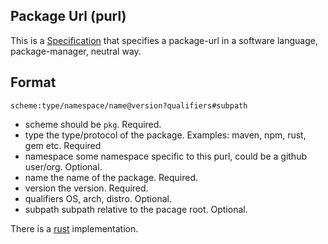 ## Package Url (purl)
This is a [Specification](https://github.com/package-url/purl-spec) that
specifies a package-url in a software language, package-manager, neutral way.


## Format
```
scheme:type/namespace/name@version?qualifiers#subpath
```

* scheme     should be `pkg`. Required.
* type       the type/protocol of the package. Examples: maven, npm, rust, gem etc.
Required
* namespace  some namespace specific to this purl, could be a github user/org.
Optional.
* name       the name of the package. Required.
* version    the version. Required.
* qualifiers OS, arch, distro. Optional.
* subpath    subpath relative to the pacage root. Optional.

There is a [rust](https://github.com/package-url/packageurl.rs) implementation.
